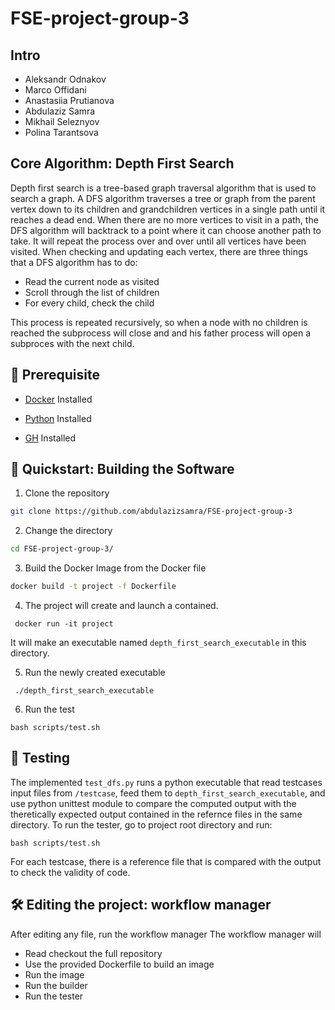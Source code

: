 # FSE-project-group-3
## Intro
 
- Aleksandr Odnakov
- Marco Offidani
- Anastasiia Prutianova
- Abdulaziz Samra
- Mikhail Seleznyov
- Polina Tarantsova
 

## Core Algorithm: Depth First Search
 
Depth first search is a tree-based graph traversal algorithm that is used to search a graph. A DFS algorithm traverses a tree or graph from the parent vertex down to its
children and grandchildren vertices in a single path until it reaches a dead end.
When there are no more vertices to visit in a path, the DFS algorithm will backtrack to a point where it can choose another path to take. It will repeat the process over and
over until all vertices have been visited.
When checking and updating each vertex, there are three things that a DFS algorithm has to do:
- Read the current node as visited
- Scroll through the list of children
- For every child, check the child


This process is repeated recursively, so when a node with no children is reached the subprocess will close and and his father process will open a subproces with the next child.

## 🦋 Prerequisite
- [Docker](https://www.docker.com/ "Docker") Installed
- [Python](https://www.python.org/ "Python") Installed

 

- [GH](https://cli.github.com/ "Github CLI") Installed
## 🚀  Quickstart: Building the Software


1. Clone the repository

```Bash
git clone https://github.com/abdulazizsamra/FSE-project-group-3
```
2. Change the directory 

```Bash
cd FSE-project-group-3/
```
3. Build the Docker Image from the Docker file

```Bash
docker build -t project -f Dockerfile 
```
4. The project will create and launch a contained. 
```
 docker run -it project
```
It will make an executable named ``depth_first_search_executable`` in this directory.

5. Run the newly created executable
```
 ./depth_first_search_executable
```

6. Run the test
```
bash scripts/test.sh
```




## 👷 Testing
The implemented `test_dfs.py` runs a python executable that read testcases input files from `/testcase`, feed them to ``depth_first_search_executable``, and use python unittest module to compare the computed output with the theretically expected output contained in the refernce files in the same directory. 
To run the tester, go to project root directory and run:
```
bash scripts/test.sh
```
For each testcase, there is a reference file that is compared with the output to check the validity of code.

## 🛠️ Editing the project: workflow manager
After editing any file, run the workflow manager
The workflow manager will
- Read checkout the full repository
- Use the provided Dockerfile to build an image
- Run the image
- Run the builder
- Run the tester 
              
